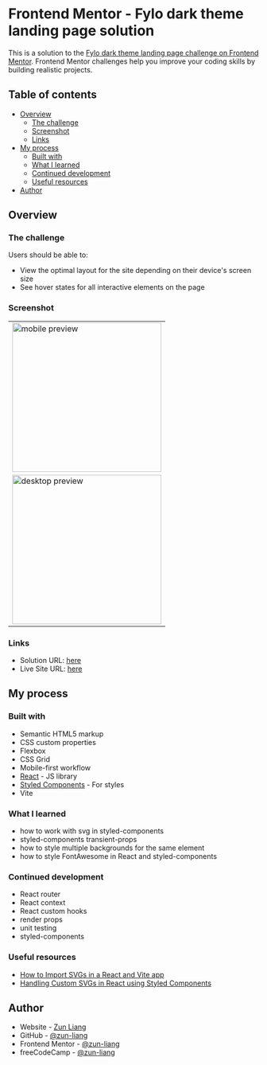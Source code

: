 # Frontend Mentor - Fylo dark theme landing page solution

This is a solution to the [Fylo dark theme landing page challenge on Frontend Mentor](https://www.frontendmentor.io/challenges/fylo-dark-theme-landing-page-5ca5f2d21e82137ec91a50fd). Frontend Mentor challenges help you improve your coding skills by building realistic projects.

## Table of contents

- [Overview](#overview)
  - [The challenge](#the-challenge)
  - [Screenshot](#screenshot)
  - [Links](#links)
- [My process](#my-process)
  - [Built with](#built-with)
  - [What I learned](#what-i-learned)
  - [Continued development](#continued-development)
  - [Useful resources](#useful-resources)
- [Author](#author)

## Overview

### The challenge

Users should be able to:

- View the optimal layout for the site depending on their device's screen size
- See hover states for all interactive elements on the page

### Screenshot

<table>
    <tr>
        <td>
            <img 
                src="./public/screenshots/screenshot-mobile-full-page.png"
                alt="mobile preview"
                width="300px" />
        </td>
    </tr>
    <tr>
        <td>
            <img 
                src="./public/screenshots/screenshot-desktop-full-page.png"
                alt="desktop preview"
                width="300px" />
        </td>
    </tr>
</table>

### Links

- Solution URL: [here](https://www.frontendmentor.io/solutions/fylo-landing-page-created-using-reactjs-and-styledcomponents-GESHUJeGU9)
- Live Site URL: [here](https://zun-liang.github.io/fylo-landing-page/)

## My process

### Built with

- Semantic HTML5 markup
- CSS custom properties
- Flexbox
- CSS Grid
- Mobile-first workflow
- [React](https://reactjs.org/) - JS library
- [Styled Components](https://styled-components.com/) - For styles
- Vite

### What I learned

- how to work with svg in styled-components
- styled-components transient-props
- how to style multiple backgrounds for the same element
- how to style FontAwesome in React and styled-components

### Continued development

- React router
- React context
- React custom hooks
- render props
- unit testing
- styled-components

### Useful resources

- [How to Import SVGs in a React and Vite app](https://www.freecodecamp.org/news/how-to-import-svgs-in-react-and-vite/)
- [Handling Custom SVGs in React using Styled Components](https://vaadarsh8178.medium.com/handling-custom-svgs-in-react-using-styled-components-30d2739ff4cb)

## Author

- Website - [Zun Liang](https://zunldev.com/)
- GitHub - [@zun-liang](https://github.com/zun-liang)
- Frontend Mentor - [@zun-liang](https://www.frontendmentor.io/profile/zun-liang)
- freeCodeCamp - [@zun-liang](https://www.freecodecamp.org/zun-liang)
